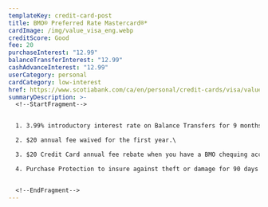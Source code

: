 ```yaml
---
templateKey: credit-card-post
title: BMO® Preferred Rate Mastercard®*
cardImage: /img/value_visa_eng.webp
creditScore: Good
fee: 20
purchaseInterest: "12.99"
balanceTransferInterest: "12.99"
cashAdvanceInterest: "12.99"
userCategory: personal
cardCategory: low-interest
href: https://www.scotiabank.com/ca/en/personal/credit-cards/visa/value-card.html
summaryDescription: >-
  <!--StartFragment-->


  1. 3.99% introductory interest rate on Balance Transfers for 9 months with a 1% transfer fee\

  2. $20 annual fee waived for the first year.\

  3. $20 Credit Card annual fee rebate when you have a BMO chequing account with a Performance Plan\

  4. Purchase Protection to insure against theft or damage for 90 days from the date of purchase.


  <!--EndFragment-->
---
```

